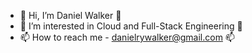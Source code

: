 - 👋 Hi, I’m Daniel Walker 👋
- 👀 I’m interested in Cloud and Full-Stack Engineering 👀
- 📫 How to reach me - danielrywalker@gmail.com 📫

<!---
- 🌱 I’m currently learning Vite⚡& Python 🐍
danielwalker92/danielwalker92 is a ✨ special ✨ repository because its `README.md` (this file) appears on your GitHub profile.
You can click the Preview link to take a look at your changes.
--->
